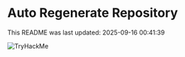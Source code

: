 # Auto Regenerate Repository

This README was last updated: 2025-09-16 00:41:39

 ![TryHackMe](https://tryhackme.com/badge/533634)